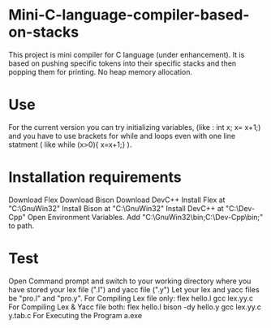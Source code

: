# Mini-C-language-compiler-based-on-stacks
This project is mini compiler for C language (under enhancement). It is based on pushing specific tokens into their specific stacks and then popping them for printing. No heap memory allocation.

# Use
For the current version you can try initializing variables, (like : int x; x= x+1;) and you have to use brackets for while and loops even with one line statment ( like while (x>0){ x=x+1;} ).

# Installation requirements
Download Flex
Download Bison
Download DevC++
Install Flex at "C:\GnuWin32"
Install Bison at "C:\GnuWin32"
Install DevC++ at "C:\Dev-Cpp"
Open Environment Variables.
Add "C:\GnuWin32\bin;C:\Dev-Cpp\bin;" to path.

# Test
Open Command prompt and switch to your working directory where you have stored your lex file (".l") and yacc file (".y")
Let your lex and yacc files be "pro.l" and "pro.y".
For Compiling Lex file only:
flex hello.l
gcc lex.yy.c
For Compiling Lex & Yacc file both:
flex hello.l
bison -dy hello.y
gcc lex.yy.c y.tab.c
For Executing the Program
a.exe
